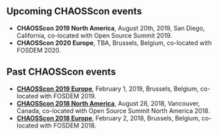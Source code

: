 ## Upcoming CHAOSScon events

* **CHAOSScon 2019 North America**, August 20th, 2019, San Diego, California, co-located with Open Source Summit 2019.
* **CHAOSScon 2020 Europe**, TBA, Brussels, Belgium, co-located with FOSDEM 2020.

## Past CHAOSScon events

* [**CHAOSScon 2019 Europe**](https://chaoss.community/chaosscon-2019-eu/), February 1, 2019, Brussels, Belgium, co-located with FOSDEM 2019.
* [**CHAOSScon 2018 North America**](https://chaoss.community/chaosscon-2018-na), August 28, 2018, Vancouver, Canada, co-located with Open Source Summit North America 2018.
* [**CHAOSScon 2018 Europe**](https://chaoss.community/chaosscon-2018-eu), February 2, 2018, Brussels, Belgium, co-located with FOSDEM 2018.

